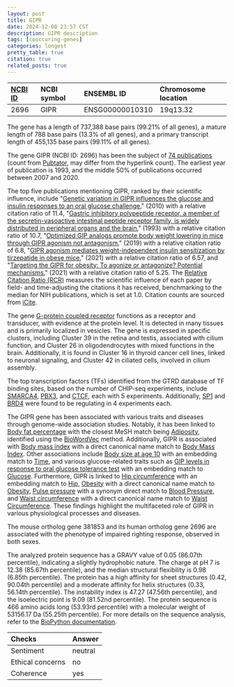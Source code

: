 ```yaml
---
layout: post
title: GIPR
date: 2024-12-08 23:57 CST
description: GIPR description
tags: [cooccuring-genes]
categories: longest
pretty_table: true
citation: true
related_posts: true
---
```




| [NCBI ID](https://www.ncbi.nlm.nih.gov/gene/2696) | NCBI symbol | ENSEMBL ID | Chromosome location |
| :-------- | :------- | :-------- | :------- |
| 2696  | GIPR | ENSG00000010310 | 19q13.32 |



The gene has a length of 737,388 base pairs (99.21% of all genes), a mature length of 788 base pairs (13.3% of all genes), and a primary transcript length of 455,135 base pairs (99.11% of all genes).


The gene GIPR (NCBI ID: 2696) has been the subject of [74 publications](https://pubmed.ncbi.nlm.nih.gov/?term=%22GIPR%22) (count from [Pubtator](https://academic.oup.com/nar/article/47/W1/W587/5494727), may differ from the hyperlink count). The earliest year of publication is 1993, and the middle 50% of publications occurred between 2007 and 2020.


The top five publications mentioning GIPR, ranked by their scientific influence, include "[Genetic variation in GIPR influences the glucose and insulin responses to an oral glucose challenge.](https://pubmed.ncbi.nlm.nih.gov/20081857)" (2010) with a relative citation ratio of 11.4, "[Gastric inhibitory polypeptide receptor, a member of the secretin-vasoactive intestinal peptide receptor family, is widely distributed in peripheral organs and the brain.](https://pubmed.ncbi.nlm.nih.gov/8243312)" (1993) with a relative citation ratio of 10.7, "[Optimized GIP analogs promote body weight lowering in mice through GIPR agonism not antagonism.](https://pubmed.ncbi.nlm.nih.gov/30578168)" (2019) with a relative citation ratio of 6.8, "[GIPR agonism mediates weight-independent insulin sensitization by tirzepatide in obese mice.](https://pubmed.ncbi.nlm.nih.gov/34003802)" (2021) with a relative citation ratio of 6.57, and "[Targeting the GIPR for obesity: To agonize or antagonize? Potential mechanisms.](https://pubmed.ncbi.nlm.nih.gov/33290902)" (2021) with a relative citation ratio of 5.25. The [Relative Citation Ratio (RCR)](https://journals.plos.org/plosbiology/article?id=10.1371/journal.pbio.1002541) measures the scientific influence of each paper by field- and time-adjusting the citations it has received, benchmarking to the median for NIH publications, which is set at 1.0. Citation counts are sourced from [iCite](https://icite.od.nih.gov).


The gene [G-protein coupled receptor](https://www.proteinatlas.org/[Ensembl]-[Gene]) functions as a receptor and transducer, with evidence at the protein level. It is detected in many tissues and is primarily localized in vesicles. The gene is expressed in specific clusters, including Cluster 39 in the retina and testis, associated with cilium function, and Cluster 26 in oligodendrocytes with mixed functions in the brain. Additionally, it is found in Cluster 16 in thyroid cancer cell lines, linked to neuronal signaling, and Cluster 42 in ciliated cells, involved in cilium assembly.


The top transcription factors (TFs) identified from the GTRD database of TF binding sites, based on the number of CHIP-seq experiments, include [SMARCA4](https://www.ncbi.nlm.nih.gov/gene/6597), [PBX3](https://www.ncbi.nlm.nih.gov/gene/5090), and [CTCF](https://www.ncbi.nlm.nih.gov/gene/10664), each with 5 experiments. Additionally, [SP1](https://www.ncbi.nlm.nih.gov/gene/6667) and [BRD4](https://www.ncbi.nlm.nih.gov/gene/23476) were found to be regulating in 4 experiments each.





The GIPR gene has been associated with various traits and diseases through genome-wide association studies. Notably, it has been linked to [Body fat percentage](https://pubmed.ncbi.nlm.nih.gov/30593698) with the closest MeSH match being [Adiposity](https://meshb.nlm.nih.gov/record/ui?ui=D050154), identified using the [BioWordVec](https://www.nature.com/articles/s41597-019-0055-0) method. Additionally, GIPR is associated with [Body mass index](https://pubmed.ncbi.nlm.nih.gov/28448500) with a direct canonical name match to [Body Mass Index](https://meshb.nlm.nih.gov/record/ui?ui=D015992). Other associations include [Body size at age 10](https://pubmed.ncbi.nlm.nih.gov/32376654) with an embedding match to [Time](https://meshb.nlm.nih.gov/record/ui?ui=D013995), and various glucose-related traits such as [GIP levels in response to oral glucose tolerance test](https://pubmed.ncbi.nlm.nih.gov/29093273) with an embedding match to [Glucose](https://meshb.nlm.nih.gov/record/ui?ui=D005947). Furthermore, GIPR is linked to [Hip circumference](https://pubmed.ncbi.nlm.nih.gov/36329257) with an embedding match to [Hip](https://meshb.nlm.nih.gov/record/ui?ui=D006615), [Obesity](https://pubmed.ncbi.nlm.nih.gov/23563607) with a direct canonical name match to [Obesity](https://meshb.nlm.nih.gov/record/ui?ui=D009765), [Pulse pressure](https://pubmed.ncbi.nlm.nih.gov/33230300) with a synonym direct match to [Blood Pressure](https://meshb.nlm.nih.gov/record/ui?ui=D001794), and [Waist circumference](https://pubmed.ncbi.nlm.nih.gov/31453325) with a direct canonical name match to [Waist Circumference](https://meshb.nlm.nih.gov/record/ui?ui=D055105). These findings highlight the multifaceted role of GIPR in various physiological processes and diseases.


The mouse ortholog gene 381853 and its human ortholog gene 2696 are associated with the phenotype of impaired righting response, observed in both sexes.


The analyzed protein sequence has a GRAVY value of 0.05 (86.07th percentile), indicating a slightly hydrophobic nature. The charge at pH 7 is 12.38 (85.67th percentile), and the median structural flexibility is 0.98 (6.85th percentile). The protein has a high affinity for sheet structures (0.42, 90.04th percentile) and a moderate affinity for helix structures (0.33, 56.14th percentile). The instability index is 47.27 (47.56th percentile), and the isoelectric point is 9.09 (81.52nd percentile). The protein sequence is 466 amino acids long (53.93rd percentile) with a molecular weight of 53156.17 Da (55.25th percentile). For more details on the sequence analysis, refer to the [BioPython documentation](https://biopython.org/docs/1.75/api/Bio.SeqUtils.ProtParam.html).



| Checks    | Answer |
| :-------- | :------- |
| Sentiment  | neutral   |
| Ethical concerns | no     |
| Coherence    | yes    |